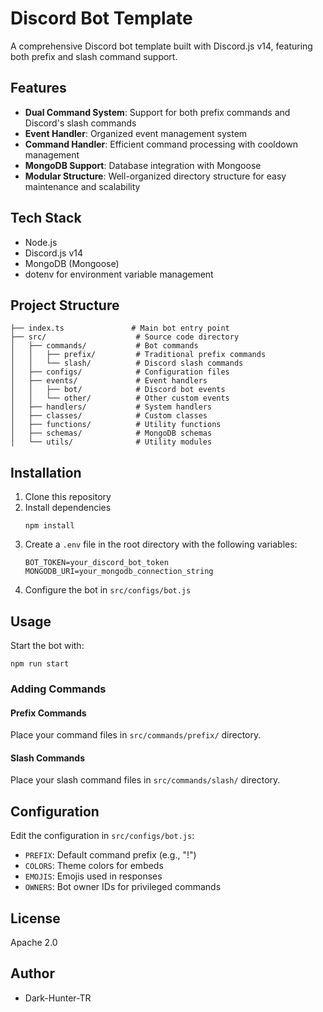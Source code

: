 # Discord Bot Template

A comprehensive Discord bot template built with Discord.js v14, featuring both prefix and slash command support.

## Features

- **Dual Command System**: Support for both prefix commands and Discord's slash commands
- **Event Handler**: Organized event management system
- **Command Handler**: Efficient command processing with cooldown management
- **MongoDB Support**: Database integration with Mongoose
- **Modular Structure**: Well-organized directory structure for easy maintenance and scalability

## Tech Stack

- Node.js
- Discord.js v14
- MongoDB (Mongoose)
- dotenv for environment variable management

## Project Structure

```
├── index.ts               # Main bot entry point
├── src/                    # Source code directory
│   ├── commands/           # Bot commands
│   │   ├── prefix/         # Traditional prefix commands
│   │   └── slash/          # Discord slash commands
│   ├── configs/            # Configuration files
│   ├── events/             # Event handlers
│   │   ├── bot/            # Discord bot events
│   │   └── other/          # Other custom events
│   ├── handlers/           # System handlers
│   ├── classes/            # Custom classes
│   ├── functions/          # Utility functions
│   ├── schemas/            # MongoDB schemas
│   └── utils/              # Utility modules
```

## Installation

1. Clone this repository
2. Install dependencies
   ```
   npm install
   ```
3. Create a `.env` file in the root directory with the following variables:
   ```
   BOT_TOKEN=your_discord_bot_token
   MONGODB_URI=your_mongodb_connection_string
   ```
4. Configure the bot in `src/configs/bot.js`

## Usage

Start the bot with:

```
npm run start
```

### Adding Commands

#### Prefix Commands
Place your command files in `src/commands/prefix/` directory.

#### Slash Commands
Place your slash command files in `src/commands/slash/` directory.

## Configuration

Edit the configuration in `src/configs/bot.js`:

- `PREFIX`: Default command prefix (e.g., "!")
- `COLORS`: Theme colors for embeds
- `EMOJIS`: Emojis used in responses
- `OWNERS`: Bot owner IDs for privileged commands

## License

Apache 2.0

## Author

- Dark-Hunter-TR 